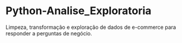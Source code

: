 # Python-Analise_Exploratoria
Limpeza, transformação e exploração de dados de e-commerce para responder a perguntas de negócio.
